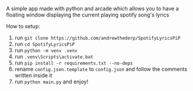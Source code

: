 A simple app made with python and arcade which allows you to have a floating window displaying the current playing spotify song's lyrics

How to setup:
1. run `git clone https://github.com/andrewthederp/SpotifyLyricsPiP`
2. run `cd SpotifyLyricsPiP`
3. run `python -m venv .venv`
4. run `.venv\Scripts\activate.bat`
5. run `pip install -r requirements.txt --no-deps`
6. rename `config.json.template` to `config.json` and follow the comments written inside it
7. run `python main.py` and enjoy!
